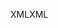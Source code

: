 <span data-ttu-id="fd78b-101">XML</span><span class="sxs-lookup"><span data-stu-id="fd78b-101">XML</span></span>
